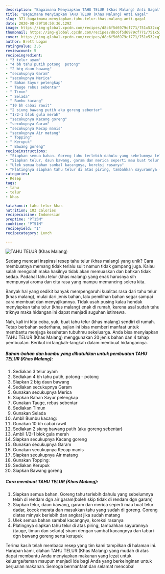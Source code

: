 ```yaml
---
description: "Bagaimana Menyiapkan TAHU TELUR (Khas Malang) Anti Gagal"
title: "Bagaimana Menyiapkan TAHU TELUR (Khas Malang) Anti Gagal"
slug: 371-bagaimana-menyiapkan-tahu-telur-khas-malang-anti-gagal
date: 2020-08-29T10:50:36.129Z
image: https://img-global.cpcdn.com/recipes/d8c6f5d6979cf771/751x532cq70/tahu-telur-khas-malang-foto-resep-utama.jpg
thumbnail: https://img-global.cpcdn.com/recipes/d8c6f5d6979cf771/751x532cq70/tahu-telur-khas-malang-foto-resep-utama.jpg
cover: https://img-global.cpcdn.com/recipes/d8c6f5d6979cf771/751x532cq70/tahu-telur-khas-malang-foto-resep-utama.jpg
author: Brett Logan
ratingvalue: 3.6
reviewcount: 5
recipeingredient:
- "3 telur ayam"
- "4 bh tahu putih potong  potong"
- "2 btg daun bawang"
- "secukupnya Garam"
- "secukupnya Merica"
- " Bahan Sayur pelengkap"
- " Tauge rebus sebentar"
- " Timun"
- " Selada"
- " Bumbu kacang"
- "10 bh cabai rawit"
- "2 siung bawang putih aku goreng sebentar"
- "1/2-1 blok gula merah"
- "secukupnya Kacang goreng"
- "secukupnya Garam"
- "secukupnya Kecap manis"
- "secukupnya Air matang"
- " Topping"
- " Kerupuk"
- " Bawang goreng"
recipeinstructions:
- "Siapkan semua bahan. Goreng tahu terlebih dahulu yang sebelumnya telah di rendam dgn air garam(boleh skip tidak di rendam dgn garam)"
- "Siapkan telur, daun bawang, garam dan merica seperti mau buat telur dadar, kocok merata dan masukkan tahu yang sudah di goreng. Goreng diatas minyak berlebih dan angkat jika sudah matang"
- "Ulek semua bahan sambal kacangnya, koreksi rasanya"
- "Platingnya siapkan tahu telur di atas piring, tambahkan sayurannya (tauge, timun dan selada) siram dengan sambal kacangnya dan taburi dgn bawang goreng serta kerupuk"
categories:
- Resep
tags:
- tahu
- telur
- khas

katakunci: tahu telur khas 
nutrition: 103 calories
recipecuisine: Indonesian
preptime: "PT15M"
cooktime: "PT51M"
recipeyield: "1"
recipecategory: Lunch

---
```



![TAHU TELUR (Khas Malang)](https://img-global.cpcdn.com/recipes/d8c6f5d6979cf771/751x532cq70/tahu-telur-khas-malang-foto-resep-utama.jpg)

Sedang mencari inspirasi resep tahu telur (khas malang) yang unik? Cara membuatnya memang tidak terlalu sulit namun tidak gampang juga. Kalau salah mengolah maka hasilnya tidak akan memuaskan dan bahkan tidak sedap. Padahal tahu telur (khas malang) yang enak harusnya sih mempunyai aroma dan cita rasa yang mampu memancing selera kita.



Banyak hal yang sedikit banyak mempengaruhi kualitas rasa dari tahu telur (khas malang), mulai dari jenis bahan, lalu pemilihan bahan segar sampai cara membuat dan menyajikannya. Tidak usah pusing kalau hendak menyiapkan tahu telur (khas malang) enak di rumah, karena asal sudah tahu triknya maka hidangan ini dapat menjadi suguhan istimewa.


Nah, kali ini kita coba, yuk, buat tahu telur (khas malang) sendiri di rumah. Tetap berbahan sederhana, sajian ini bisa memberi manfaat untuk membantu menjaga kesehatan tubuhmu sekeluarga. Anda bisa menyiapkan TAHU TELUR (Khas Malang) menggunakan 20 jenis bahan dan 4 tahap pembuatan. Berikut ini langkah-langkah dalam membuat hidangannya.

<!--inarticleads1-->

##### Bahan-bahan dan bumbu yang dibutuhkan untuk pembuatan TAHU TELUR (Khas Malang):

1. Sediakan 3 telur ayam
1. Sediakan 4 bh tahu putih, potong - potong
1. Siapkan 2 btg daun bawang
1. Sediakan secukupnya Garam
1. Gunakan secukupnya Merica
1. Siapkan  Bahan Sayur pelengkap
1. Gunakan  Tauge, rebus sebentar
1. Sediakan  Timun
1. Gunakan  Selada
1. Ambil  Bumbu kacang:
1. Gunakan 10 bh cabai rawit
1. Sediakan 2 siung bawang putih (aku goreng sebentar)
1. Ambil 1/2-1 blok gula merah
1. Siapkan secukupnya Kacang goreng
1. Gunakan secukupnya Garam
1. Gunakan secukupnya Kecap manis
1. Siapkan secukupnya Air matang
1. Gunakan  Topping:
1. Sediakan  Kerupuk
1. Siapkan  Bawang goreng




<!--inarticleads2-->

##### Cara membuat TAHU TELUR (Khas Malang):

1. Siapkan semua bahan. Goreng tahu terlebih dahulu yang sebelumnya telah di rendam dgn air garam(boleh skip tidak di rendam dgn garam)
1. Siapkan telur, daun bawang, garam dan merica seperti mau buat telur dadar, kocok merata dan masukkan tahu yang sudah di goreng. Goreng diatas minyak berlebih dan angkat jika sudah matang
1. Ulek semua bahan sambal kacangnya, koreksi rasanya
1. Platingnya siapkan tahu telur di atas piring, tambahkan sayurannya (tauge, timun dan selada) siram dengan sambal kacangnya dan taburi dgn bawang goreng serta kerupuk




Terima kasih telah membaca resep yang tim kami tampilkan di halaman ini. Harapan kami, olahan TAHU TELUR (Khas Malang) yang mudah di atas dapat membantu Anda menyiapkan makanan yang lezat untuk keluarga/teman maupun menjadi ide bagi Anda yang berkeinginan untuk berjualan makanan. Semoga bermanfaat dan selamat mencoba!
